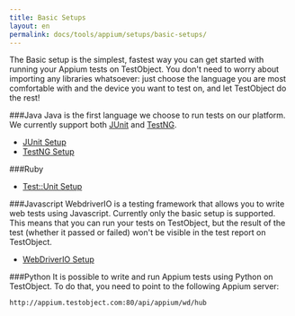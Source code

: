 ```yaml
---
title: Basic Setups
layout: en
permalink: docs/tools/appium/setups/basic-setups/
---
```

The Basic setup is the simplest, fastest way you can get started with running your Appium tests on TestObject. You don't need to worry about importing any libraries whatsoever: just choose the language you are most comfortable with and the device you want to test on, and let TestObject do the rest!

###Java
Java is the first language we choose to run tests on our platform. We currently support both [JUnit](http://junit.org/junit4/) and [TestNG](http://testng.org/doc/index.html).

+ [JUnit Setup](/docs/tools/appium/setups/basic-setup/junit/)
+ [TestNG Setup](/docs/tools/appium/setups/basic-setup/testng/)

###Ruby

+ [Test::Unit Setup](/docs/tools/appium/setups/basic-setup/testunit/)

###Javascript
WebdriverIO is a testing framework that allows you to write web tests using Javascript. Currently only the basic setup is supported. This means that you can run your tests on TestObject, but the result of the test (whether it passed or failed) won't be visible in the test report on TestObject.

+ [WebDriverIO Setup](/docs/tools/appium/setups/basic-setup/webdriverio/)

###Python
It is possible to write and run Appium tests using Python on TestObject. To do that, you need to point to the following Appium server:

    http://appium.testobject.com:80/api/appium/wd/hub
